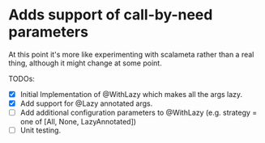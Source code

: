 # Adds support of call-by-need parameters

At this point it's more like experimenting with scalameta rather than a real thing, although it might change at some point.


TODOs:
- [x] Initial Implementation of @WithLazy which makes all the args lazy.
- [x] Add support for @Lazy annotated args.
- [ ] Add additional configuration parameters to @WithLazy (e.g. strategy = one of [All, None, LazyAnnotated])
- [ ] Unit testing.
